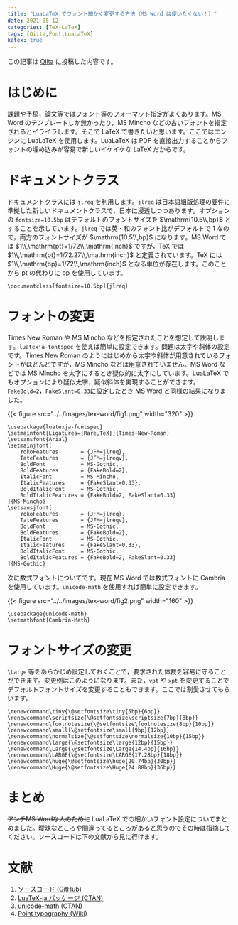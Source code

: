 ```yaml
---
title: "LuaLaTeX でフォント細かく変更する方法（MS Word は使いたくない！）"
date: 2021-05-12
categories: [TeX-LaTeX]
tags: [Qiita,Font,LuaLaTeX]
katex: true
---
```


この記事は [Qiita](https://qiita.com/Butty256/items/29adc574b15345d8afa2) に投稿した内容です。

# はじめに

課題や予稿，論文等ではフォント等のフォーマット指定がよくあります。MS Word のテンプレートしか無かったり，MS Mincho などの古いフォントを指定されるとイライラします。そこで LaTeX で書きたいと思います。ここではエンジンに LuaLaTeX を使用します。LuaLaTeX は PDF を直接出力することからフォントの埋め込みが容易で新しいイケイケな LaTeX だからです。

# ドキュメントクラス

ドキュメントクラスには `jlreq` を利用します。`jlreq` は日本語組版処理の要件に準拠した新しいドキュメントクラスで，日本に浸透しつつあります。オプションの `fontsize=10.5bp` はデフォルトのフォントサイズを $\mathrm{10.5\\,bp}$ とすることを示しています。`jlreq` では英・和のフォント比がデフォルトで $1$ なので，両方のフォントサイズが $\mathrm{10.5\\,bp}$ になります。MS Word では $1\\,\mathrm{pt}=1/72\\,\mathrm{inch}$ ですが，TeX では $1\\,\mathrm{pt}=1/72.27\\,\mathrm{inch}$ と定義されています。TeX には $1\\,\mathrm{bp}=1/72\\,\mathrm{inch}$ となる単位が存在します。このことから $\mathrm{pt}$ の代わりに $\mathrm{bp}$ を使用しています。

```TeX
\documentclass[fontsize=10.5bp]{jlreq}
```

# フォントの変更

Times New Roman や MS Mincho などを指定されたことを想定して説明します。`luatexja-fontspec` を使えば簡単に設定できます。問題は太字や斜体の設定です。Times New Roman のようにはじめから太字や斜体が用意されているフォントがほとんどですが，MS Mincho などは用意されていません。MS Word などでは MS Mincho を太字にするとき疑似的に太字にしています。LuaLaTeX でもオプションにより疑似太字，疑似斜体を実現することができます。`FakeBold=2`，`FakeSlant=0.33`に設定したとき MS Word と同様の結果になりました。

{{< figure src="../../images/tex-word/fig1.png" width="320" >}}

```TeX
\usepackage{luatexja-fontspec}
\setmainfont[Ligatures={Rare,TeX}]{Times-New-Roman}
\setsansfont{Arial}
\setmainjfont[
	YokoFeatures       = {JFM=jlreq},
	TateFeatures       = {JFM=jlreqv},
	BoldFont           = MS-Gothic,
	BoldFeatures       = {FakeBold=2},
	ItalicFont         = MS-Mincho,
	ItalicFeatures     = {FakeSlant=0.33},
	BoldItalicFont     = MS-Gothic,
	BoldItalicFeatures = {FakeBold=2, FakeSlant=0.33}
]{MS-Mincho}
\setsansjfont[
	YokoFeatures       = {JFM=jlreq},
	TateFeatures       = {JFM=jlreqv},
	BoldFont           = MS-Gothic,
	BoldFeatures       = {FakeBold=2},
	ItalicFont         = MS-Gothic,
	ItalicFeatures     = {FakeSlant=0.33},
	BoldItalicFont     = MS-Gothic,
	BoldItalicFeatures = {FakeBold=2, FakeSlant=0.33}
]{MS-Gothic}
```

次に数式フォントについてです。現在 MS Word では数式フォントに Cambria を使用しています。`unicode-math` を使用すれば簡単に設定できます。

{{< figure src="../../images/tex-word/fig2.png" width="160" >}}

```TeX
\usepackage{unicode-math}
\setmathfont{Cambria-Math}
```

# フォントサイズの変更

`\Large` 等をあらかじめ設定しておくことで，要求された体裁を容易に守ることができます。変更例はこのようになります。また，`vpt` や `xpt` を変更することでデフォルトフォントサイズを変更することもできます。ここでは割愛させてもらいます。

```TeX
\renewcommand\tiny{\@setfontsize\tiny{5bp}{6bp}}
\renewcommand\scriptsize{\@setfontsize\scriptsize{7bp}{8bp}}
\renewcommand\footnotesize{\@setfontsize\footnotesize{8bp}{10bp}}
\renewcommand\small{\@setfontsize\small{9bp}{12bp}}
\renewcommand\normalsize{\@setfontsize\normalsize{10bp}{15bp}}
\renewcommand\large{\@setfontsize\large{12bp}{15bp}}
\renewcommand\Large{\@setfontsize\Large{14.4bp}{16bp}}
\renewcommand\LARGE{\@setfontsize\LARGE{17.28bp}{18bp}}
\renewcommand\huge{\@setfontsize\huge{20.74bp}{30bp}}
\renewcommand\Huge{\@setfontsize\Huge{24.88bp}{36bp}}
```

# まとめ

~~アンチMS Wordな人のために~~ LuaLaTeX での細かいフォント設定についてまとめました。曖昧なところや間違ってるところがあると思うのでその時は指摘してください。ソースコードは下の文献から見に行けます。

# 文献

1. [ソースコード (GitHub)](https://github.com/Butty256/TeX-TikZ-Heatran/)
1. [LuaTeX-ja パッケージ (CTAN)](http://mirrors.ibiblio.org/CTAN/macros/luatex/generic/luatexja/doc/luatexja-ja.pdf)
1. [unicode-math (CTAN)](https://ctan.org/pkg/unicode-math)
1. [Point typography (Wiki)](https://en.wikipedia.org/wiki/Point_(typography))
